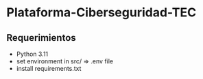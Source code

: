 # Plataforma-Ciberseguridad-TEC

## Requerimientos
- Python 3.11
- set environment in src/ => .env file
- install requirements.txt